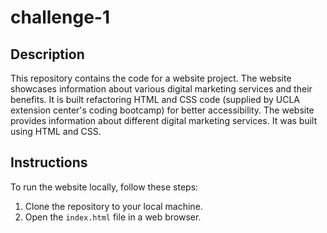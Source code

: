 # challenge-1

## Description

This repository contains the code for a website project. The website showcases information about various digital marketing services and their benefits. It is built refactoring HTML and CSS code (supplied by UCLA extension center's coding bootcamp) for better accessibility. The website provides information about different digital marketing services. It was built using HTML and CSS. 

## Instructions

To run the website locally, follow these steps:
1. Clone the repository to your local machine.
2. Open the `index.html` file in a web browser.
